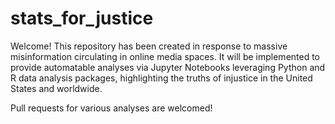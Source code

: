 # stats_for_justice

Welcome! This repository has been created in response to massive misinformation circulating in online media spaces. It will be implemented to provide automatable analyses via Jupyter Notebooks leveraging Python and R data analysis packages, highlighting the truths of injustice in the United States and worldwide.

Pull requests for various analyses are welcomed!
